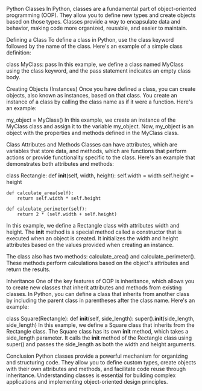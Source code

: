 Python Classes
In Python, classes are a fundamental part of object-oriented programming (OOP). They allow you to define new types and create objects based on those types. Classes provide a way to encapsulate data and behavior, making code more organized, reusable, and easier to maintain.

Defining a Class
To define a class in Python, use the class keyword followed by the name of the class. Here's an example of a simple class definition:

class MyClass:
    pass
In this example, we define a class named MyClass using the class keyword, and the pass statement indicates an empty class body.

Creating Objects (Instances)
Once you have defined a class, you can create objects, also known as instances, based on that class. You create an instance of a class by calling the class name as if it were a function. Here's an example:

my_object = MyClass()
In this example, we create an instance of the MyClass class and assign it to the variable my_object. Now, my_object is an object with the properties and methods defined in the MyClass class.

Class Attributes and Methods
Classes can have attributes, which are variables that store data, and methods, which are functions that perform actions or provide functionality specific to the class. Here's an example that demonstrates both attributes and methods:

class Rectangle:
    def __init__(self, width, height):
        self.width = width
        self.height = height
    
    def calculate_area(self):
        return self.width * self.height
    
    def calculate_perimeter(self):
        return 2 * (self.width + self.height)
In this example, we define a Rectangle class with attributes width and height. The __init__ method is a special method called a constructor that is executed when an object is created. It initializes the width and height attributes based on the values provided when creating an instance.

The class also has two methods: calculate_area() and calculate_perimeter(). These methods perform calculations based on the object's attributes and return the results.

Inheritance
One of the key features of OOP is inheritance, which allows you to create new classes that inherit attributes and methods from existing classes. In Python, you can define a class that inherits from another class by including the parent class in parentheses after the class name. Here's an example:

class Square(Rectangle):
    def __init__(self, side_length):
        super().__init__(side_length, side_length)
In this example, we define a Square class that inherits from the Rectangle class. The Square class has its own __init__ method, which takes a side_length parameter. It calls the __init__ method of the Rectangle class using super() and passes the side_length as both the width and height arguments.

Conclusion
Python classes provide a powerful mechanism for organizing and structuring code. They allow you to define custom types, create objects with their own attributes and methods, and facilitate code reuse through inheritance. Understanding classes is essential for building complex applications and implementing object-oriented design principles.

